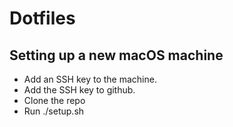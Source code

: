 # Dotfiles

## Setting up a new macOS machine

- Add an SSH key to the machine.
- Add the SSH key to github.
- Clone the repo
- Run ./setup.sh
